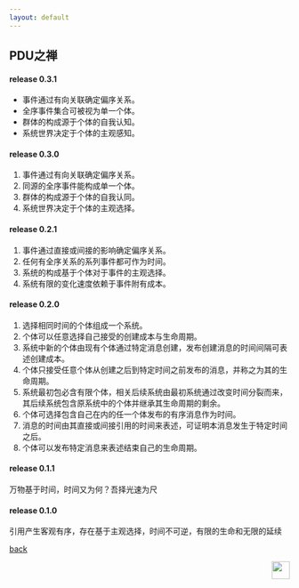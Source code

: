 ```yaml
---
layout: default
---
```


## PDU之禅

#### release 0.3.1

* 事件通过有向关联确定偏序关系。
* 全序事件集合可被视为单一个体。
* 群体的构成源于个体的自我认知。
* 系统世界决定于个体的主观感知。


#### release 0.3.0

1. 事件通过有向关联确定偏序关系。
2. 同源的全序事件能构成单一个体。
3. 群体的构成源于个体的自我认同。
4. 系统世界决定于个体的主观选择。

#### release 0.2.1

1. 事件通过直接或间接的影响确定偏序关系。
2. 任何有全序关系的系列事件都可作为时间。
3. 系统的构成基于个体对于事件的主观选择。
4. 系统有限的变化速度依赖于事件附有成本。

#### release 0.2.0 

1. 选择相同时间的个体组成一个系统。
2. 个体可以任意选择自己接受的创建成本与生命周期。
3. 系统中新的个体由现有个体通过特定消息创建，发布创建消息的时间间隔可表述创建成本。
4. 个体只接受任意个体从创建之后到特定时间之前发布的消息，并称之为其的生命周期。
5. 系统最初包必含有限个体，相关后续系统由最初系统通过改变时间分裂而来，其后续系统包含原系统中的个体并继承其生命周期的剩余。
6. 个体可选择包含自己在内的任一个体发布的有序消息作为时间。
7. 消息的时间由其直接或间接引用的时间来表述，可证明本消息发生于特定时间之后。
8. 个体可以发布特定消息来表述结束自己的生命周期。
  
#### release 0.1.1

万物基于时间，时间又为何？吾择光速为尺

#### release 0.1.0

引用产生客观有序，存在基于主观选择，时间不可逆，有限的生命和无限的延续


[back](../../)

<a href="https://pdu.pub"><img height="32" align="right" src="https://pdu.pub/assets/img/logo.png"></a>
